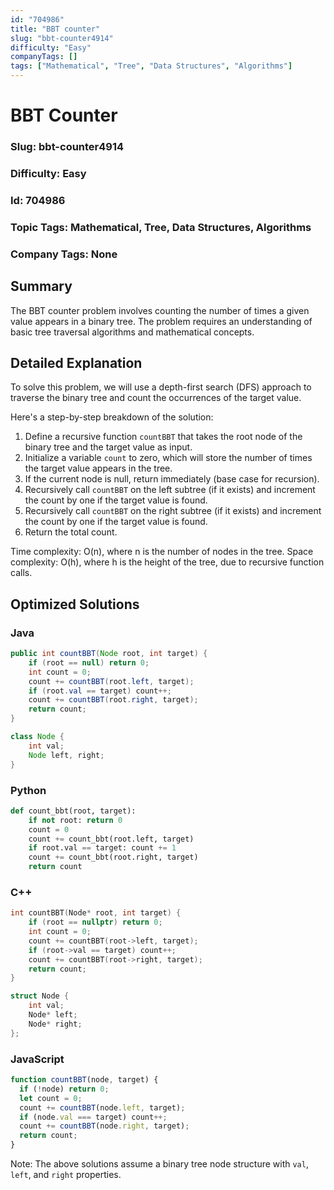 ```yaml
---
id: "704986"
title: "BBT counter"
slug: "bbt-counter4914"
difficulty: "Easy"
companyTags: []
tags: ["Mathematical", "Tree", "Data Structures", "Algorithms"]
---
```


**BBT Counter**
================

### Slug: bbt-counter4914
### Difficulty: Easy
### Id: 704986
### Topic Tags: Mathematical, Tree, Data Structures, Algorithms
### Company Tags: None

## Summary
The BBT counter problem involves counting the number of times a given value appears in a binary tree. The problem requires an understanding of basic tree traversal algorithms and mathematical concepts.

## Detailed Explanation
To solve this problem, we will use a depth-first search (DFS) approach to traverse the binary tree and count the occurrences of the target value.

Here's a step-by-step breakdown of the solution:

1. Define a recursive function `countBBT` that takes the root node of the binary tree and the target value as input.
2. Initialize a variable `count` to zero, which will store the number of times the target value appears in the tree.
3. If the current node is null, return immediately (base case for recursion).
4. Recursively call `countBBT` on the left subtree (if it exists) and increment the count by one if the target value is found.
5. Recursively call `countBBT` on the right subtree (if it exists) and increment the count by one if the target value is found.
6. Return the total count.

Time complexity: O(n), where n is the number of nodes in the tree.
Space complexity: O(h), where h is the height of the tree, due to recursive function calls.

## Optimized Solutions

### Java
```java
public int countBBT(Node root, int target) {
    if (root == null) return 0;
    int count = 0;
    count += countBBT(root.left, target);
    if (root.val == target) count++;
    count += countBBT(root.right, target);
    return count;
}

class Node {
    int val;
    Node left, right;
}
```

### Python
```python
def count_bbt(root, target):
    if not root: return 0
    count = 0
    count += count_bbt(root.left, target)
    if root.val == target: count += 1
    count += count_bbt(root.right, target)
    return count
```

### C++
```cpp
int countBBT(Node* root, int target) {
    if (root == nullptr) return 0;
    int count = 0;
    count += countBBT(root->left, target);
    if (root->val == target) count++;
    count += countBBT(root->right, target);
    return count;
}

struct Node {
    int val;
    Node* left;
    Node* right;
};
```

### JavaScript
```javascript
function countBBT(node, target) {
  if (!node) return 0;
  let count = 0;
  count += countBBT(node.left, target);
  if (node.val === target) count++;
  count += countBBT(node.right, target);
  return count;
}
```

Note: The above solutions assume a binary tree node structure with `val`, `left`, and `right` properties.